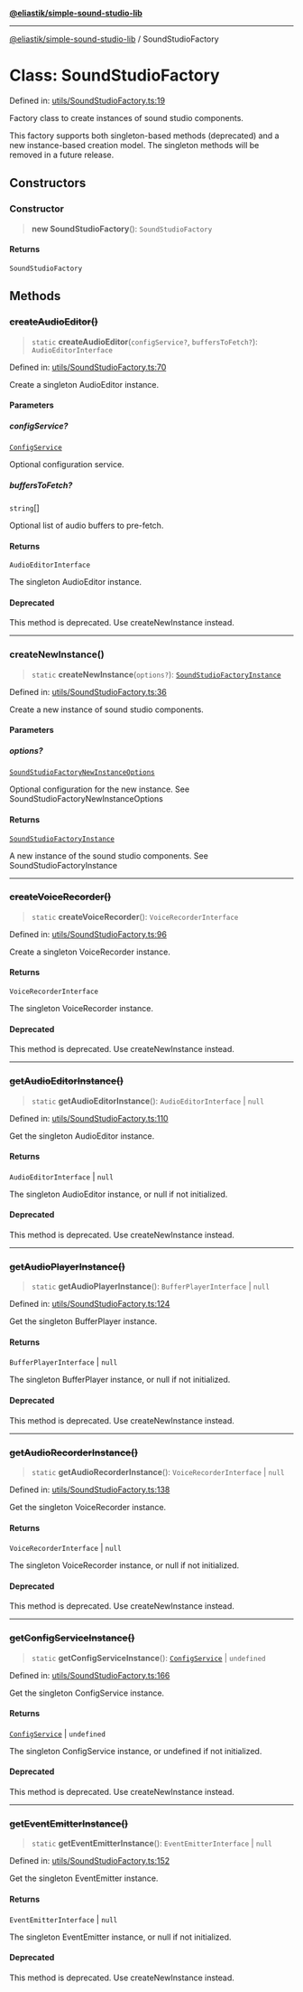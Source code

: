 [**@eliastik/simple-sound-studio-lib**](../README.md)

***

[@eliastik/simple-sound-studio-lib](../README.md) / SoundStudioFactory

# Class: SoundStudioFactory

Defined in: [utils/SoundStudioFactory.ts:19](https://github.com/Eliastik/simple-sound-studio-lib/blob/60b9836d136e9d592a3776074f50f23331ab09fc/lib/utils/SoundStudioFactory.ts#L19)

Factory class to create instances of sound studio components.

This factory supports both singleton-based methods (deprecated) and a new
instance-based creation model. The singleton methods will be removed in a
future release.

## Constructors

### Constructor

> **new SoundStudioFactory**(): `SoundStudioFactory`

#### Returns

`SoundStudioFactory`

## Methods

### ~~createAudioEditor()~~

> `static` **createAudioEditor**(`configService?`, `buffersToFetch?`): `AudioEditorInterface`

Defined in: [utils/SoundStudioFactory.ts:70](https://github.com/Eliastik/simple-sound-studio-lib/blob/60b9836d136e9d592a3776074f50f23331ab09fc/lib/utils/SoundStudioFactory.ts#L70)

Create a singleton AudioEditor instance.

#### Parameters

##### configService?

[`ConfigService`](../interfaces/ConfigService.md)

Optional configuration service.

##### buffersToFetch?

`string`[]

Optional list of audio buffers to pre-fetch.

#### Returns

`AudioEditorInterface`

The singleton AudioEditor instance.

#### Deprecated

This method is deprecated. Use createNewInstance instead.

***

### createNewInstance()

> `static` **createNewInstance**(`options?`): [`SoundStudioFactoryInstance`](../interfaces/SoundStudioFactoryInstance.md)

Defined in: [utils/SoundStudioFactory.ts:36](https://github.com/Eliastik/simple-sound-studio-lib/blob/60b9836d136e9d592a3776074f50f23331ab09fc/lib/utils/SoundStudioFactory.ts#L36)

Create a new instance of sound studio components.

#### Parameters

##### options?

[`SoundStudioFactoryNewInstanceOptions`](../interfaces/SoundStudioFactoryNewInstanceOptions.md)

Optional configuration for the new instance. See SoundStudioFactoryNewInstanceOptions

#### Returns

[`SoundStudioFactoryInstance`](../interfaces/SoundStudioFactoryInstance.md)

A new instance of the sound studio components. See SoundStudioFactoryInstance

***

### ~~createVoiceRecorder()~~

> `static` **createVoiceRecorder**(): `VoiceRecorderInterface`

Defined in: [utils/SoundStudioFactory.ts:96](https://github.com/Eliastik/simple-sound-studio-lib/blob/60b9836d136e9d592a3776074f50f23331ab09fc/lib/utils/SoundStudioFactory.ts#L96)

Create a singleton VoiceRecorder instance.

#### Returns

`VoiceRecorderInterface`

The singleton VoiceRecorder instance.

#### Deprecated

This method is deprecated. Use createNewInstance instead.

***

### ~~getAudioEditorInstance()~~

> `static` **getAudioEditorInstance**(): `AudioEditorInterface` \| `null`

Defined in: [utils/SoundStudioFactory.ts:110](https://github.com/Eliastik/simple-sound-studio-lib/blob/60b9836d136e9d592a3776074f50f23331ab09fc/lib/utils/SoundStudioFactory.ts#L110)

Get the singleton AudioEditor instance.

#### Returns

`AudioEditorInterface` \| `null`

The singleton AudioEditor instance, or null if not initialized.

#### Deprecated

This method is deprecated. Use createNewInstance instead.

***

### ~~getAudioPlayerInstance()~~

> `static` **getAudioPlayerInstance**(): `BufferPlayerInterface` \| `null`

Defined in: [utils/SoundStudioFactory.ts:124](https://github.com/Eliastik/simple-sound-studio-lib/blob/60b9836d136e9d592a3776074f50f23331ab09fc/lib/utils/SoundStudioFactory.ts#L124)

Get the singleton BufferPlayer instance.

#### Returns

`BufferPlayerInterface` \| `null`

The singleton BufferPlayer instance, or null if not initialized.

#### Deprecated

This method is deprecated. Use createNewInstance instead.

***

### ~~getAudioRecorderInstance()~~

> `static` **getAudioRecorderInstance**(): `VoiceRecorderInterface` \| `null`

Defined in: [utils/SoundStudioFactory.ts:138](https://github.com/Eliastik/simple-sound-studio-lib/blob/60b9836d136e9d592a3776074f50f23331ab09fc/lib/utils/SoundStudioFactory.ts#L138)

Get the singleton VoiceRecorder instance.

#### Returns

`VoiceRecorderInterface` \| `null`

The singleton VoiceRecorder instance, or null if not initialized.

#### Deprecated

This method is deprecated. Use createNewInstance instead.

***

### ~~getConfigServiceInstance()~~

> `static` **getConfigServiceInstance**(): [`ConfigService`](../interfaces/ConfigService.md) \| `undefined`

Defined in: [utils/SoundStudioFactory.ts:166](https://github.com/Eliastik/simple-sound-studio-lib/blob/60b9836d136e9d592a3776074f50f23331ab09fc/lib/utils/SoundStudioFactory.ts#L166)

Get the singleton ConfigService instance.

#### Returns

[`ConfigService`](../interfaces/ConfigService.md) \| `undefined`

The singleton ConfigService instance, or undefined if not initialized.

#### Deprecated

This method is deprecated. Use createNewInstance instead.

***

### ~~getEventEmitterInstance()~~

> `static` **getEventEmitterInstance**(): `EventEmitterInterface` \| `null`

Defined in: [utils/SoundStudioFactory.ts:152](https://github.com/Eliastik/simple-sound-studio-lib/blob/60b9836d136e9d592a3776074f50f23331ab09fc/lib/utils/SoundStudioFactory.ts#L152)

Get the singleton EventEmitter instance.

#### Returns

`EventEmitterInterface` \| `null`

The singleton EventEmitter instance, or null if not initialized.

#### Deprecated

This method is deprecated. Use createNewInstance instead.
